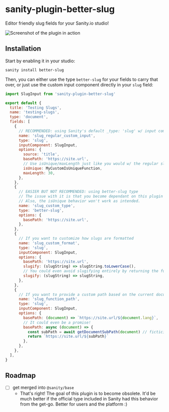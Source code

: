 # sanity-plugin-better-slug

Editor friendly slug fields for your Sanity.io studio!

![Screenshot of the plugin in action](src/screenshot.png)

## Installation

Start by enabling it in your studio:

```
sanity install better-slug
```

Then, you can either use the type `better-slug` for your fields to carry that over, or just use the custom input component directly in your `slug` field:

```js
import SlugInput from 'sanity-plugin-better-slug'

export default {
  title: 'Testing Slugs',
  name: 'testing-slugs',
  type: 'document',
  fields: [
    {
      // RECOMMENDED: using Sanity's default _type: 'slug' w/ input component
      name: 'slug_regular_custom_input',
      type: 'slug',
      inputComponent: SlugInput,
      options: {
        source: 'title',
        basePath: 'https://site.url',
        // Use isUnique/maxLength just like you would w/ the regular slug field
        isUnique: MyCustomIsUniqueFunction,
        maxLength: 30,
      },
    },
    {
      // EASIER BUT NOT RECOMMENDED: using better-slug type
      // The issue with it is that you become dependant on this plugin forever.
      // Also, the isUnique behavior won't work as intended.
      name: 'slug_custom_type',
      type: 'better-slug',
      options: {
        basePath: 'https://site.url',
      },
    },
    {
      // If you want to customize how slugs are formatted
      name: 'slug_custom_format',
      type: 'slug',
      inputComponent: SlugInput,
      options: {
        basePath: 'https://site.url',
        slugify: (slugString) => slugString.toLowerCase(),
        // You could even avoid slugifying entirely by returning the full value:
        slugify: (slugString) => slugString,
      },
    },
    {
      // If you want to provide a custom path based on the current document:
      name: 'slug_function_path',
      type: 'slug',
      inputComponent: SlugInput,
      options: {
        basePath: (document) => `https://site.url/${document.lang}`,
        // It could even be a promise!
        basePath: async (document) => {
          const subPath = await getDocumentSubPath(document) // ficticious method
          return `https://site.url/${subPath}`
        },
      },
    },
  ],
}
```

## Roadmap

- [ ] get merged into `@sanity/base`
  - That's right! The goal of this plugin is to become obsolete. It'd be much better if the official type included in Sanity had this behavior from the get-go. Better for users and the platform :)